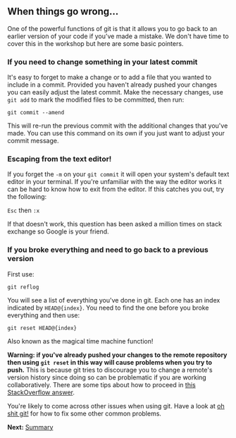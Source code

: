 ## When things go wrong...

One of the powerful functions of git is that it allows you to go back
to an earlier version of your code if you've made a mistake. We don't
have time to cover this in the workshop but here are some basic pointers.

### If you need to change something in your latest commit

It's easy to forget to make a change or to add a file that you wanted
to include in a commit. Provided you haven't already pushed your
changes you can easily adjust the latest commit. Make the necessary
changes, use `git add` to mark the modified files to be committed,
then run:

```
git commit --amend
```

This will re-run the previous commit with the additional changes that
you've made. You can use this command on its own if you just want to
adjust your commit message.


### Escaping from the text editor!

If you forget the `-m` on your `git commit` it will open your system's
default text editor in your terminal. If you're unfamiliar with the
way the editor works it can be hard to know how to exit from the
editor. If this catches you out, try the following:

`Esc` then `:x`

If that doesn't work, this question has been asked a million times on
stack exchange so Google is your friend.


### If you broke everything and need to go back to a previous version

First use:

`git reflog`

You will see a list of everything you've done in git. Each one has an
index indicated by `HEAD@{index}`. You need to find the one before you
broke everything and then use:

`git reset HEAD@{index}`

Also known as the magical time machine function!

**Warning: if you've already pushed your changes to the remote
repository then using `git reset` in this way will cause problems when
you try to push.** This is because git tries to discourage you to change
a remote's version history since doing so can be problematic if you
are working collaboratively.  There are some tips about how to proceed
in
[this StackOverflow answer](http://stackoverflow.com/questions/5816688/resetting-remote-to-a-certain-commit#5816761).

You're likely to come across other issues when using git. Have a look at
[oh shit git!](http://ohshitgit.com/) for how to fix some other common
problems.

**Next:** [Summary](./summary.md)
